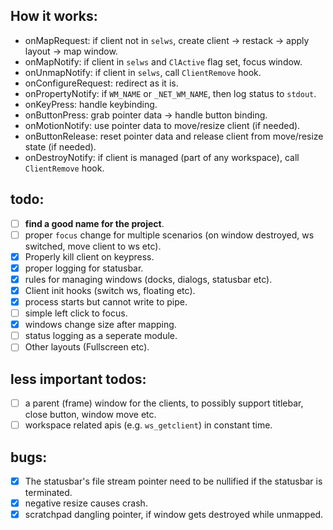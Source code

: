 How it works:
-------------
  - onMapRequest: if client not in `selws`, create client -> restack -> apply layout -> map window.
  - onMapNotify: if client in `selws` and `ClActive` flag set, focus window.
  - onUnmapNotify: if client in `selws`, call `ClientRemove` hook.
  - onConfigureRequest: redirect as it is.
  - onPropertyNotify: if `WM_NAME` or `_NET_WM_NAME`, then log status to `stdout`.
  - onKeyPress: handle keybinding.
  - onButtonPress: grab pointer data -> handle button binding.
  - onMotionNotify: use pointer data to move/resize client (if needed).
  - onButtonRelease: reset pointer data and release client from move/resize state (if needed).
  - onDestroyNotify: if client is managed (part of any workspace), call `ClientRemove` hook.

todo:
-----
  - [ ] **find a good name for the project**.
  - [ ] proper `focus` change for multiple scenarios (on window destroyed, ws
        switched, move client to ws etc).
  - [X] Properly kill client on keypress.
  - [X] proper logging for statusbar.
  - [X] rules for managing windows (docks, dialogs, statusbar etc).
  - [X] Client init hooks (switch ws, floating etc).
  - [X] process starts but cannot write to pipe.
  - [ ] simple left click to focus.
  - [X] windows change size after mapping.
  - [ ] status logging as a seperate module.
  - [ ] Other layouts (Fullscreen etc).

less important todos:
---------------------
  - [ ] a parent (frame) window for the clients, to possibly support titlebar, close button, window move etc.
  - [ ] workspace related apis (e.g. `ws_getclient`) in constant time.

bugs:
-----
  - [X] The statusbar's file stream pointer need to be nullified if the statusbar is terminated.
  - [X] negative resize causes crash.
  - [X] scratchpad dangling pointer, if window gets destroyed while unmapped.
